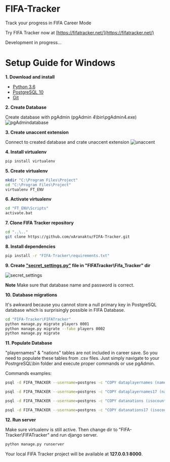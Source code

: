 # FIFA-Tracker
Track your progress in FIFA Career Mode

Try FIFA Tracker now at [https://fifatracker.net/](https://fifatracker.net/)

Development in progress...

# Setup Guide for Windows

**1. Download and install**
- [Python 3.6](https://www.python.org/downloads/)
- [PostgreSQL 10](https://www.postgresql.org/download/windows/)
- [Git](https://git-scm.com/downloads)

**2. Create Database**

Create database with pgAdmin (pgAdmin 4\bin\pgAdmin4.exe)
![pgAdmindatabase](https://i.imgur.com/aCiy48b.png)

**3. Create unaccent extension**

Connect to created database and crate unaccent extension
![unaccent](https://i.imgur.com/82xVlin.png)

**4. Install virtualenv**
```sh
pip install virtualenv
```

**5. Create virtualenv**
```sh
mkdir "C:\Program Files\Project"
cd "C:\Program Files\Project"
virtualenv FT_ENV
```

**6. Activate virtualenv**
```sh
cd "FT_ENV\Scripts"
activate.bat
```

**7. Clone FIFA Tracker repository**
```sh
cd "..\.."
git clone https://github.com/xAranaktu/FIFA-Tracker.git
```

**8. Install dependencies**
```sh
pip install -r "FIFA-Tracker\requirements.txt"
```

**9. Create ["secret_settings.py"](https://gist.github.com/xAranaktu/c4c954ac249472d541aff36ecce9bf12) file in "FIFATracker\Fifa_Tracker" dir**

![secret_settings](https://i.imgur.com/MBPIeYQ.png)

**Note** Make sure that database name and password is correct.

**10. Database migrations**

It's awkward because you cannot store a null primary key in PostgreSQL database which is surprisingly possible in FIFA Database.

```sh
cd "FIFA-Tracker\FIFATracker"
python manage.py migrate players 0001
python manage.py migrate --fake players 0002
python manage.py migrate
```

**11. Populate Database**

"playernames" & "nations" tables are not included in career save. So you need to populate these tables from .csv files.
Just simply navigate to your PostrgreSQL\bin folder and execute proper commands or use pgAdmin.

Commands examples:

```sh
psql -d FIFA_TRACKER --username=postgres -c "COPY dataplayernames (name,nameid,commentaryid) FROM 'C:\Program Files\Project\FIFA-Tracker\Database Data\playernames.csv' delimiter ',' csv header ENCODING 'UTF8';"
```

```sh
psql -d FIFA_TRACKER --username=postgres -c "COPY dataplayernames17 (name,commentaryid,nameid) FROM 'C:\Program Files\Project\FIFA-Tracker\Database Data\playernames17.csv' delimiter ',' csv header ENCODING 'UTF8';"
```

```sh
psql -d FIFA_TRACKER --username=postgres -c "COPY datanations (isocountrycode,nationname,confederation,top_tier,nationstartingfirstletter,groupid,nationid) FROM 'C:\Program Files\Project\FIFA-Tracker\Database Data\nations.csv' delimiter ',' csv header ENCODING 'UTF8';"
```

```sh
psql -d FIFA_TRACKER --username=postgres -c "COPY datanations17 (isocountrycode,nationname,confederation,top_tier,nationstartingfirstletter,groupid,nationid)  FROM 'C:\Program Files\Project\FIFA-Tracker\Database Data\nations17.csv' delimiter ',' csv header ENCODING 'UTF8';"
```

**12. Run server**

Make sure virtualenv is still active. Then change dir to "FIFA-Tracker\FIFATracker" and run django server.

```sh
python manage.py runserver
```

Your local FIFA Tracker project will be available at **127.0.0.1:8000**.